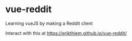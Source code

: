 # vue-reddit
Learning vueJS by making a Reddit client

Interact with this at https://erikthiem.github.io/vue-reddit/
